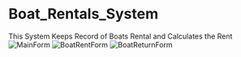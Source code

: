 # Boat_Rentals_System
This System Keeps Record of Boats Rental and Calculates the Rent 
![MainForm](https://github.com/RabiaKanwal/Boat_Rentals_System/blob/master/Forms/MainForm.png)
![BoatRentForm](https://github.com/RabiaKanwal/Boat_Rentals_System/blob/master/Forms/BoatReturnForm.png)
![BoatReturnForm](https://github.com/RabiaKanwal/Boat_Rentals_System/blob/master/Forms/RentBoatForm.png)
